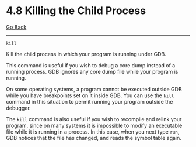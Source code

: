 # 4.8 Killing the Child Process

[Go Back](./4_Running_Programs_Under_GDB.md)

----

```
kill
```
Kill the child process in which your program is running under GDB.

This command is useful if you wish to debug a core dump instead of a running process. GDB ignores any core dump file while your program is running.

On some operating systems, a program cannot be executed outside GDB while you have breakpoints set on it inside GDB. You can use the ``kill`` command in this situation to permit running your program outside the debugger.

The ``kill`` command is also useful if you wish to recompile and relink your program, since on many systems it is impossible to modify an executable file while it is running in a process. In this case, when you next type ``run``, GDB notices that the file has changed, and reads the symbol table again.
